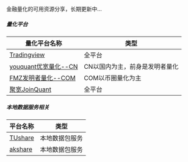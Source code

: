 金融量化的可用资源分享，长期更新中...


##### 量化平台

|量化平台名称   | 类型|
|----- | -----|
|[Tradingview][1] | 全平台|
|[youquant优宽量化--CN][3]  | CN以国内为主，前身是发明者量化|
|[FMZ发明者量化--COM][4]  | COM以币圈量化为主|
|[聚宽JoinQuant][5]  |全平台|



##### 本地数据服务相关

|平台名称   | 类型|
|----- | -----|
|[TUshare][2] | 本地数据包服务|
|[akshare][6] | 本地数据包服务|


[1]: https://www.tradingview.com/
[3]: https://www.youquant.com/sign-up/9725350
[4]: https://www.fmz.com/sign-up/4833862
[5]: https://www.joinquant.com/


[2]: https://tushare.pro/register?reg=504952
[6]: https://akshare.akfamily.xyz/data/futures/futures.html

